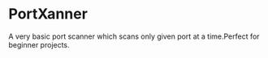# PortXanner
A very basic port scanner which scans only given port at a time.Perfect for beginner projects.
